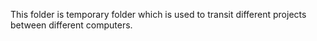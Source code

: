 This folder is temporary folder which is used to transit different projects between different computers.
